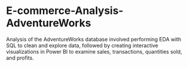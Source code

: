 # E-commerce-Analysis-AdventureWorks
Analysis of the AdventureWorks database involved performing EDA with SQL to clean and explore data, followed by creating interactive visualizations in Power BI to examine sales, transactions, quantities sold, and profits.
